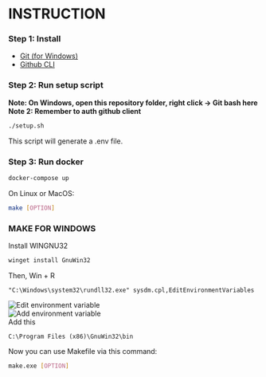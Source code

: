 # INSTRUCTION
### Step 1: Install
- [Git (for Windows)](https://git-scm.com/)
- [Github CLI](https://cli.github.com/)
### Step 2: Run setup script
**Note: On Windows, open this repository folder, right click -> Git bash here** </br>
**Note 2: Remember to auth github client**
```bash
./setup.sh
```
This script will generate a .env file.
### Step 3: Run docker
```bash
docker-compose up
```
On Linux or MacOS:
```bash
make [OPTION]
```
### MAKE FOR WINDOWS
Install WINGNU32
```bash
winget install GnuWin32
```
Then, Win + R
```path
"C:\Windows\system32\rundll32.exe" sysdm.cpl,EditEnvironmentVariables
```
![Edit environment variable](https://i.imgur.com/wQ4yYzs.png) </br>
![Add environment variable](https://i.imgur.com/86SuhXz.png)
</br>Add this
```path
C:\Program Files (x86)\GnuWin32\bin
```
Now you can use Makefile via this command:
```bash
make.exe [OPTION]
```